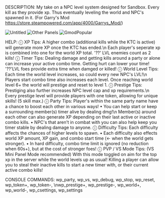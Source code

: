 DESCRIPTION: My take on a NPC level system designed for Sandbox. Every kill as they provide xp. Thus eventually leveling the world and NPC's spawned in it. (For Garry's Mod https://store.steampowered.com/app/4000/Garrys_Mod/)

![Untitled](https://github.com/Camperspro/World-Progression-NPC-Level-System-/assets/61707333/c2827bf1-ce75-450a-8092-7e847f0fb850)
![Other Panels](https://github.com/Camperspro/World-Progression-NPC-Level-System-/assets/61707333/f688bc40-a1cb-46b9-8953-10d85bdeef92)
![GmodPopular](https://github.com/Camperspro/World-Progression-NPC-Level-System-/assets/61707333/bd3b7073-030e-45df-8f71-fa6a17dfe773)

HELP:
ⓘ XP Tips: A higher combo (additional kills while the KTC is active) will generate more XP once the KTC has ended.\n Each player's seperate xp is combined into one for the world XP total. '??' LVL enemies count as 2 kills!
ⓘ Timer Tips: Dealing damage and getting kills around a party or alone can increase your active combo time. Getting hurt can lower your time! '??'LVL foes provide extra time when damged or killed!
ⓘ World Level Tips: Each time the world level increases, so could every new NPC's LVL!\n Players start combo time also increases each level. Once reaching world level 6+ the world will prestige and reset to level 1.
ⓘ Prestige Tips: Prestiging also further increases NPC level cap and xp requirements.\n Every prestige level will provide players with one token, allowing for unique skills! (5 skill max.)
ⓘ Party Tips: Player's within the same party name have a chance to boost each other in various ways! 
• You can help start or keep a surrounding member(s) timer alive by dealing dmg!\n Member(s) around each other can also generate XP depending on their last active or inactive combo kills.
• NPC's that aren't in combat with you can also help keep you timer stable by dealing damage to anyone.
ⓘ Difficulty Tips: Each difficulty affects the chances of higher levels to spawn. 
• Each difficulty also effects world XP amount, XP gain, and combo start time (<- when the world gets stronger). 
• In hard difficulty, combo time limit is ignored (no reduction when 60s+), but at the cost of stronger foes!
ⓘ PVP / VS Mode Tips: (VS Mini Panel Mode recommended)
With this mode toggled on aim for the top xp in the server while the world levels up as usual! Killing a player can allow you to steal their inactive kills to start a new timer with, or their current active combo kills!

CONSOLE COMMANDS:
wp_party, wp_vs, wp_debug, wp_stop, wp_reset, wp_token+, wp_token-, \nwp_prestige+, wp_prestige-, wp_world+, wp_world-, wp_csettings, wp_settings
